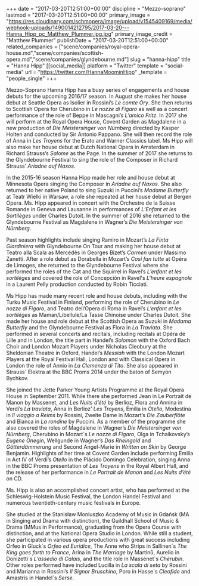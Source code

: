 +++
date = "2017-03-20T12:51:00+00:00"
discipline = "Mezzo-soprano"
lastmod = "2017-03-20T12:51:00+00:00"
primary_image = "https://res.cloudinary.com/schmopera/image/upload/v1545409169/media/webhook-uploads/1490014212795/2017-03-20---Hanna_Hipp_pc_Matthew_Plummer.jpg.jpg"
primary_image_credit = "Matthew Plummer"
publishDate = "2017-03-20T12:51:00+00:00"
related_companies = ["scene/companies/royal-opera-house.md","scene/companies/scottish-opera.md","scene/companies/glyndebourne.md"]
slug = "hanna-hipp"
title = "Hanna Hipp"
[[social_media]]
platform = "Twitter"
template = "social-media"
url = "https://twitter.com/HannaMoominHipp"
_template = "people_single"
+++

Mezzo-Soprano Hanna Hipp has a busy series of engagements and house debuts for the upcoming 2016/17 season. In August she makes her house debut at Seattle Opera as Isolier in Rossini’s *Le comte Ory*.  She then returns to Scottish Opera for Cherubino in *Le nozze di Figaro* as well as a concert performance of the role of Beppe in Mascagni’s *L’amico Fritz*. In 2017 she will perform at the Royal Opera House, Covent Garden as Magdalene in a new production of *Die Meistersinger von Nürnberg* directed by Kasper Holten and conducted by Sir Antonio Pappano. She will then record the role of Anna in *Les Troyens* for the Erato and Warner Classics label. Ms Hipp will also make her house debut at Dutch National Opera in Amsterdam in Richard Strauss’s *Salome* as the Page. In the summer of 2017 she returns to the Glyndebourne Festival to sing the role of the Composer in Richard Strauss’ *Ariadne auf Naxos*.

In the 2015-16 season Hanna Hipp made her role and house debut at Minnesota Opera singing the Composer in *Ariadne auf Naxos*. She also returned to her native Poland to sing Suzuki in Puccini’s *Madame Butterfly* at Teatr Wielki in Warsaw, a role she repeated at her house debut at Bergen Opera. Ms. Hipp appeared in concert with the Orchestre de la Suisse Romande in Geneva and Lausanne in performances of *L’Enfant et les Sortilèges* under Charles Dutoit. In the summer of 2016 she returned to the Glyndebourne Festival as Magdalene in Wagner’s *Die Meistersinger von Nürnberg*.

Past season highlights include singing Ramiro in Mozart’s *La Finta Giardiniera* with Glyndebourne On Tour and making her house debut at Teatro alla Scala as Mercédès in Georges Bizet’s *Carmen* under Massimo Zanetti. After a role debut as Dorabella in Mozart’s *Così fan tutte* at Opéra de Limoges, she returned to the Glyndebourne Festival where she performed the roles of the Cat and the Squirrel in Ravel’s *L’enfant et les sortilèges* and covered the role of Concepción in Ravel's *L'heure espagnole* in a Laurent Pelly production conducted by Robin Ticciati.

Ms Hipp has made many recent role and house debuts, including with the Turku Music Festival in Finland, performing the role of Cherubino in *Le nozze di Figaro*, and Teatro dell’Opera di Roma in Ravel’s *L’enfant et les sortilèges* as Maman/Libellule/La Tasse Chinoise under Charles Dutoit. She made her house and role debut at the Scottish Opera as Suzuki in *Madama Butterfly* and the Glyndebourne Festival as Flora in *La Traviata*. She performed in several concerts and recitals, including recitals at Opéra de Lille and in London, the title part in Handel’s *Solomon* with the Oxford Bach Choir and London Mozart Players under Nicholas Cleobury at the Sheldonian Theatre in Oxford, Handel’s *Messiah* with the London Mozart Players at the Royal Festival Hall, London and with Classical Opera in London the role of Annio in *La Clemenza di Tito*. She also appeared in Strauss´ Elektra at the BBC Proms 2014 under the baton of Semyon Bychkov.

She joined the Jette Parker Young Artists Programme at the Royal Opera House in September 2011. While there she performed Jean in Le Portrait de Manon by Massenet, and *Les Nuits d’été* by Berlioz, Flora and Annina in Verdi’s *La traviata*, Anna in Berlioz’ *Les Troyens*, Emilia in *Otello*, Modestina in *Il viaggio a Reims* by Rossini, Zweite Dame in Mozart’s *Die Zauberflöte* and Bianca in *La rondine* by Puccini. As a member of the programme she also covered the roles of Magdalene in Wagner’s *Die Meistersinger von Nürnberg*, Cherubino in Mozart´s *Le nozze di Figaro*, Olga in Tchaikovsky’s *Eugene Onegin*, Wellgunde in Wagner’s *Das Rheingold* and *Götterdämmerung* and Second Angel-Marie in *Written on Skin* by George Benjamin. Highlights of her time at Covent Garden include performing Emilia in Act IV of Verdi’s *Otello* in the Plácido Domingo Celebration, singing Anna in the BBC Proms presentation of *Les Troyens* in the Royal Albert Hall, and the release of her performance in *Le Portrait de Manon* and *Les Nuits d’été* on CD.

Ms. Hipp is also an accomplished concert artist, who has performed at the Schleswig-Holstein Music Festival, the London Handel Festival and numerous twentieth-century music festivals in Europe.

She studied at the Stanisław Moniuszko Academy of Music in Gdańsk (MA in Singing and Drama with distinction), the Guildhall School of Music & Drama (MMus in Performance), graduating from the Opera Course with distinction, and at the National Opera Studio in London. While still a student, she participated in various opera productions with great success including Orfeo in Gluck´s *Orfeo ed Euridice*, The Anne who Strips in Sallinen´s *The King goes forth to France*, Arina in *The Marriage* by Martinů, Aurelio in Donizetti´s *L’assedio di Calais*, and the title role in Massenet´s *Chérubin*. Other roles performed have included Lucilla in *La scala di seta* by Rossini and Marianna in Rossini’s *Il Signor Bruschino*, Poro in Hasse´s *Cleofide* and Amastris in Handel´s *Serse*.
